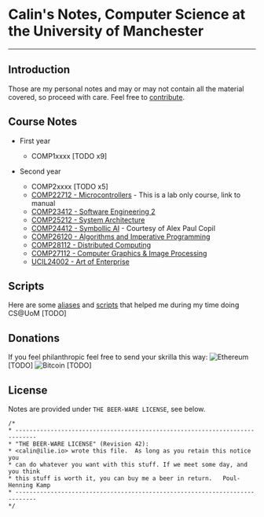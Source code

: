 <!-- Google Analytics -->
<script async src="https://www.googletagmanager.com/gtag/js?id=UA-113560131-1"></script>
<script>
  window.dataLayer = window.dataLayer || [];
  function gtag(){dataLayer.push(arguments);}
  gtag('js', new Date());
  gtag('config', 'UA-113560131-1');
</script>

# Calin's Notes, Computer Science at the University of Manchester
---

## Introduction

Those are my personal notes and may or may not contain all the material covered, so proceed with care.
Feel free to [contribute](https://github.com/colinx05/uom-notes).

## Course Notes

* First year
  * COMP1xxxx [TODO x9]

* Second year
  * COMP2xxxx [TODO x5]
  * [COMP22712 - Microcontrollers](http://syllabus.cs.manchester.ac.uk/ugt/2017/COMP22712/lab_manual.pdf) -  This is a lab only course, link to manual
  * [COMP23412 - Software Engineering 2](COMP28112/index.md)
  * [COMP25212 - System Architecture](COMP25212/index.md)
  * [COMP24412 - Symbollic AI](http://thee-engineer.github.io/uom-notes/COMP24412) - Courtesy of Alex Paul Copil
  * [COMP26120 - Algorithms and Imperative Programming](COMP26120/index.md)
  * [COMP28112 - Distributed Computing](COMP28112/index.md)
  * [COMP27112 - Computer Graphics & Image Processing](COMP27112/index.md)
  * [UCIL24002 - Art of Enterprise](UCIL24002/index.md)

## Scripts

Here are some [aliases](#) and [scripts](#) that helped me during my time doing CS@UoM [TODO]

## Donations

If you feel philanthropic feel free to send your skrilla this way:
![Ethereum](https://store-images.s-microsoft.com/image/apps.1348.9007199266486573.ae256f0e-c957-484a-9d81-5e17b5d3d45f.0b591ed1-1a29-4acc-b2c6-a0ba3b7db6e5?w=100&h=100&q=60) [TODO]
![Bitcoin](https://www.flippening.watch/images/ethereum.png) [TODO]

## License
Notes are provided under `THE BEER-WARE LICENSE`, see below.
```
/*
* ----------------------------------------------------------------------------
* "THE BEER-WARE LICENSE" (Revision 42):
* <calin@ilie.io> wrote this file.  As long as you retain this notice you
* can do whatever you want with this stuff. If we meet some day, and you think
* this stuff is worth it, you can buy me a beer in return.   Poul-Henning Kamp
* ----------------------------------------------------------------------------
*/
```